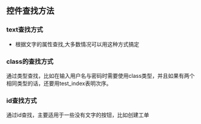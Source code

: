 ## 控件查找方法

### text查找方式
* 根据文字的属性查找,大多数情况可以用这种方式搞定

### class的查找方式

通过类型查找，比如在输入用户名与密码时需要使用class类型，并且如果有两个相同类型的话，还要用test_index表明次序。

### id查找方式     
通过id查找，主要适用于一些没有文字的按钮，比如创建工单